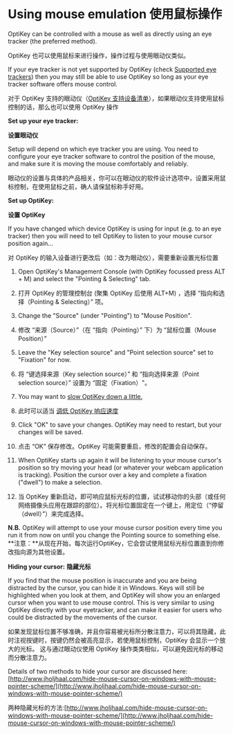 Using mouse emulation
使用鼠标操作
======


OptiKey can be controlled with a mouse as well as directly using an eye tracker (the preferred method).

OptiKey 也可以使用鼠标来进行操作，操作过程与使用眼动仪类似。

If your eye tracker is not yet supported by OptiKey (check [Supported eye trackers](Supported-eye-trackers.md)) then you may still be able to use OptiKey so long as your eye tracker software offers mouse control.

对于 OptiKey 支持的眼动仪（[OptiKey 支持设备清单](Supported-eye-trackers.md)），如果眼动仪支持使用鼠标控制的话，那么也可以使用 OptiKey 操作

**Set up your eye tracker:**

**设置眼动仪**

Setup will depend on which eye tracker you are using. You need to configure your eye tracker software to control the position of the mouse, and make sure it is moving the mouse comfortably and reliably.

眼动仪的设置与具体的产品相关，你可以在眼动仪的软件设计选项中，设置采用鼠标控制，在使用鼠标之前，确人请保鼠标称手好用。

**Set up OptiKey:**

**设置 OptiKey**

If you have changed which device OptiKey is using for input (e.g. to an eye tracker) then you will need to tell OptiKey to listen to your mouse cursor position again...

对 OptiKey 的输入设备进行更改后（如：改为眼动仪），需要重新设置光标位置

1. Open OptiKey's Management Console (with OptiKey focussed press ALT + M) and select the "Pointing & Selecting" tab.

1. 打开 OptiKey 的管理控制台 (聚集 OptiKey 后使用 ALT+M) ，选择 “指向和选择（Pointing & Selecting）” 项。

2. Change the "Source" (under "Pointing") to "Mouse Position".

2. 修改 “来源（Source）”（在 “指向（Pointing）” 下）为 “鼠标位置（Mouse Position）”

3. Leave the "Key selection source" and "Point selection source" set to "Fixation" for now.
3. 将 “键选择来源（Key selection source）” 和 “指向选择来源（Point selection source）” 设置为 “固定（Fixation）"。

4. You may want to [slow OptiKey down a little.](Speed-up-&-slow-down.md)
4. 此时可以适当 [调低 OptiKey 响应速度](Speed-up-&-slow-down.md)

5. Click "OK" to save your changes. OptiKey may need to restart, but your changes will be saved.

5. 点击 “OK” 保存修改。OptiKey 可能需要重启，修改的配置会自动保存。

6. When OptiKey starts up again it will be listening to your mouse cursor's position so try moving your head (or whatever your webcam application is tracking). Position the cursor over a key and complete a fixation ("dwell") to make a selection.

6. 当 OptiKey 重新启动，即可响应鼠标光标的位置，试试移动你的头部（或任何网络摄像头应用在跟踪的部位）。将光标位置固定在一个键上，用定位（“停留（dwell）”）来完成选择。

**N.B.** OptiKey will attempt to use your mouse cursor position every time you run it from now on until you change the Pointing source to something else.
**注意：**从现在开始，每次运行OptiKey，它会尝试使用鼠标光标位置直到你修改指向源为其他设置。

**Hiding your cursor:**
**隐藏光标**

If you find that the mouse position is inaccurate and you are being distracted by the cursor, you can hide it in Windows. Keys will still be highlighted when you look at them, and OptiKey will show you an enlarged cursor when you want to use mouse control. This is very similar to using OptiKey directly with your eyetracker, and can make it easier for users who could be distracted by the movements of the cursor.

如果发现鼠标位置不够准确，并且你容易被光标所分散注意力，可以将其隐藏，此时注视按键时，按键仍然会被高亮显示，若使用鼠标控制，OptiKey 会显示一个放大的光标。 这与通过眼动仪使用 OptiKey 操作类类相似，可以避免因光标的移动而分散注意力。

Details of two methods to hide your cursor are discussed here:
[http://www.jholjhaal.com/hide-mouse-cursor-on-windows-with-mouse-pointer-scheme/](http://www.jholjhaal.com/hide-mouse-cursor-on-windows-with-mouse-pointer-scheme/)

两种隐藏光标的方法:[http://www.jholjhaal.com/hide-mouse-cursor-on-windows-with-mouse-pointer-scheme/](http://www.jholjhaal.com/hide-mouse-cursor-on-windows-with-mouse-pointer-scheme/)
